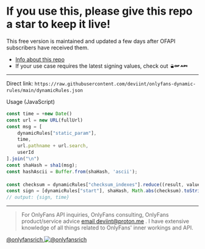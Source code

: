 # If you use this, please give this repo a star to keep it live!

This free version is maintained and updated a few days after OFAPI subscribers have received them.

- [Info about this repo](https://github.com/deviint/onlyfans-dynamic-rules/discussions/15)
- If your use case requires the latest signing values, check out [<img src=".github/OFAPI.png" alt="OF API" width="10%">](https://ofapi.xyz)

-----------------

Direct link: `https://raw.githubusercontent.com/deviint/onlyfans-dynamic-rules/main/dynamicRules.json`

Usage (JavaScript)
```javascript
const time = +new Date()
const url = new URL(fullUrl)
const msg = [
    dynamicRules["static_param"],
    time,
    url.pathname + url.search,
    userId
].join("\n")
const shaHash = sha1(msg);
const hashAscii = Buffer.from(shaHash, 'ascii');

const checksum = dynamicRules["checksum_indexes"].reduce((result, value) => result + hashAscii[value], 0) + dynamicRules["checksum_constant"];
const sign = [dynamicRules["start"], shaHash, Math.abs(checksum).toString(16), dynamicRules["end"]].join(":")
// output: {sign, time}
```
-----------------

> For OnlyFans API inquiries, OnlyFans consulting, OnlyFans product/service advice [email deviint@proton.me](mailto:deviint@proton.me) .
> I have extensive knowledge of all things related to OnlyFans' inner workings and API.

[@onlyfansrich ![@onlyfansrich](https://img.icons8.com/color/18/twitter--v1.png)](http://twitter.com/onlyfansrich)
